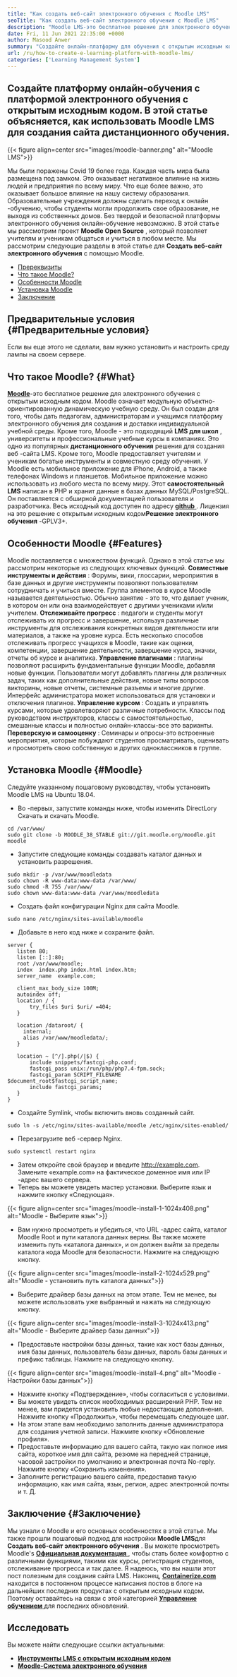 ```yaml
---
title: "Как создать веб-сайт электронного обучения с Moodle LMS" 
seoTitle: "Как создать веб-сайт электронного обучения с Moodle LMS" 
description: "Moodle LMS-это бесплатное решение для электронного обучения с открытым исходным кодом для создания онлайн-платформы обучения. Проверьте руководство, чтобы ознакомиться с этим." 
date: Fri, 11 Jun 2021 22:35:00 +0000
author: Masood Anwer
summary: "Создайте онлайн-платформу для обучения с открытым исходным кодом платформы электронного обучения. В этой статье объясняется, как использовать Moodle LMS для создания сайта дистанционного обучения." 
url: /ru/how-to-create-e-learning-platform-with-moodle-lms/
categories: ['Learning Management System']
---
```


## Создайте платформу онлайн-обучения с платформой электронного обучения с открытым исходным кодом. В этой статье объясняется, как использовать Moodle LMS для создания сайта дистанционного обучения.

{{< figure align=center src="images/moodle-banner.png" alt="Moodle LMS">}}

Мы были поражены Covid 19 более года. Каждая часть мира была размещена под замком. Это оказывает негативное влияние на жизнь людей и предприятия по всему миру. Что еще более важно, это оказывает большое влияние на нашу систему образования. Образовательные учреждения должны сделать переход к онлайн -обучению, чтобы студенты могли продолжить свое образование, не выходя из собственных домов. Без твердой и безопасной платформы электронного обучения онлайн-обучение невозможно. В этой статье мы рассмотрим проект **Moodle Open Source** , который позволяет учителям и ученикам общаться и учиться в любом месте.
Мы рассмотрим следующие разделы в этой статье для **Создать веб-сайт электронного обучения** с помощью Moodle.
  * [Пререквизиты][1]
  * [Что такое Moodle?][2]
  * [Особенности Moodle][3]
  * [Установка Moodle][4]
  * [Заключение][5]

## Предварительные условия {#Предварительные условия}

Если вы еще этого не сделали, вам нужно установить и настроить среду лампы на своем сервере.

## Что такое Moodle? {#What}

[ **Moodle**][6]-это бесплатное решение для электронного обучения с открытым исходным кодом. Moodle означает модульную объектно-ориентированную динамическую учебную среду. Он был создан для того, чтобы дать педагогам, администраторам и учащимся платформу электронного обучения для создания и доставки индивидуальной учебной среды. Кроме того, Moodle - это подходящий **LMS для школ** , университеты и профессиональные учебные курсы в компаниях. Это одно из популярных **дистанционного обучения** решения для создания веб -сайта LMS. Кроме того, Moodle предоставляет учителям и ученикам богатые инструменты и совместную среду обучения. У Moodle есть мобильное приложение для iPhone, Android, а также телефонах Windows и планшетов. Мобильное приложение можно использовать из любого места по всему миру. Этот **самостоятельный LMS** написан в PHP и хранит данные в базах данных MySQL/PostgreSQL. Он поставляется с обширной документацией пользователя и разработчика. Весь исходный код доступен по адресу [ **github** ][7]. Лицензия на это решение с открытым исходным кодом**Решение электронного обучения** -GPLV3+.

## Особенности Moodle {#Features}

Moodle поставляется с множеством функций. Однако в этой статье мы рассмотрим некоторые из следующих ключевых функций.
**Совместные инструменты и действия** : Форумы, вики, глоссарии, мероприятия в базе данных и другие инструменты позволяют пользователям сотрудничать и учиться вместе. Группа элементов в курсе Moodle называется деятельностью. Обычно занятие - это то, что делает ученик, в котором он или она взаимодействует с другими учениками и/или учителем.
**Отслеживайте прогресс** : педагоги и студенты могут отслеживать их прогресс и завершение, используя различные инструменты для отслеживания конкретных видов деятельности или материалов, а также на уровне курса. Есть несколько способов отслеживать прогресс учащихся в Moodle, такие как оценки, компетенции, завершение деятельности, завершение курса, значки, отчеты об курсе и аналитика.
**Управление плагинами** : плагины позволяют расширить фундаментальные функции Moodle, добавляя новые функции. Пользователи могут добавлять плагины для различных задач, таких как дополнительные действия, новые типы вопросов викторины, новые отчеты, системные разъемы и многие другие. Интерфейс администратора может использоваться для установки и отключения плагинов.
**Управление курсом** : Создать и управлять курсами, которые удовлетворяют различные потребности. Классы под руководством инструкторов, классы с самостоятельностью, смешанные классы и полностью онлайн-классы-все это варианты.
**Переверскую и самооценку** : Семинары и опросы-это встроенные мероприятия, которые побуждают студентов просматривать, оценивать и просмотреть свою собственную и других одноклассников в группе.

## Установка Moodle {#Moodle}

Следуйте указанному пошаговому руководству, чтобы установить Moodle LMS на Ubuntu 18.04.
  * Во -первых, запустите команды ниже, чтобы изменить DirectLory Скачать и скачать Moodle.
```
cd /var/www/
sudo git clone -b MOODLE_38_STABLE git://git.moodle.org/moodle.git moodle
```
  * Запустите следующие команды создавать каталог данных и установить разрешения.
```
sudo mkdir -p /var/www/moodledata
sudo chown -R www-data:www-data /var/www/
sudo chmod -R 755 /var/www/
sudo chown www-data:www-data /var/www/moodledata
```
  * Создать файл конфигурации Nginx для сайта Moodle.
```
sudo nano /etc/nginx/sites-available/moodle
```
  * Добавьте в него код ниже и сохраните файл.
```
server {
   listen 80;
   listen [::]:80;
   root /var/www/moodle;
   index  index.php index.html index.htm;
   server_name  example.com;

   client_max_body_size 100M;
   autoindex off;
   location / {
       try_files $uri $uri/ =404;
   }

   location /dataroot/ {
     internal;
     alias /var/www/moodledata/;
   }

   location ~ [^/].php(/|$) {
       include snippets/fastcgi-php.conf;
       fastcgi_pass unix:/run/php/php7.4-fpm.sock;
       fastcgi_param SCRIPT_FILENAME $document_root$fastcgi_script_name;
       include fastcgi_params;
   }
}
```
  * Создайте Symlink, чтобы включить вновь созданный сайт.
```
sudo ln -s /etc/nginx/sites-available/moodle /etc/nginx/sites-enabled/
```
  * Перезагрузите веб -сервер Nginx.
```
sudo systemctl restart nginx
```
  * Затем откройте свой браузер и введите http://example.com. Замените «example.com» на фактическое доменное имя или IP -адрес вашего сервера.
  * Теперь вы можете увидеть мастер установки. Выберите язык и нажмите кнопку «Следующая».

{{< figure align=center src="images/moodle-install-1-1024x408.png" alt="Moodle - Выберите язык">}}

  * Вам нужно просмотреть и убедиться, что URL -адрес сайта, каталог Moodle Root и пути каталога данных верны. Вы также можете изменить путь «каталога данных», и он должен выйти за пределы каталога кода Moodle для безопасности. Нажмите на следующую кнопку.

{{< figure align=center src="images/moodle-install-2-1024x529.png" alt="Moodle - установить путь каталога данных">}}

  * Выберите драйвер базы данных на этом этапе. Тем не менее, вы можете использовать уже выбранный и нажать на следующую кнопку.

{{< figure align=center src="images/moodle-install-3-1024x413.png" alt="Moodle - Выберите драйвер базы данных">}}

  * Предоставьте настройки базы данных, такие как хост базы данных, имя базы данных, пользователь базы данных, пароль базы данных и префикс таблицы. Нажмите на следующую кнопку.

{{< figure align=center src="images/moodle-install-4.png" alt="Moodle - Настройки базы данных">}}

  * Нажмите кнопку «Подтверждение», чтобы согласиться с условиями.
  * Вы можете увидеть список необходимых расширений PHP. Тем не менее, вам придется установить любые недостающие дополнения. Нажмите кнопку «Продолжить», чтобы перемещать следующее шаг.
  * На этом этапе вам необходимо заполнить данные администратора для создания учетной записи. Нажмите кнопку «Обновление профиля».
  * Предоставьте информацию для вашего сайта, такую ​​как полное имя сайта, короткое имя для сайта, резюме на передней странице, часовой застройки по умолчанию и электронная почта No-reply. Нажмите кнопку «Сохранить изменения».
  * Заполните регистрацию вашего сайта, предоставив такую ​​информацию, как имя сайта, язык, регион, адрес электронной почты и т. Д.

## Заключение {#Заключение}

Мы узнали о Moodle и его основных особенностях в этой статье. Мы также прошли пошаговый подход для настройки **Moodle LMS**для **Создать веб-сайт электронного обучения** . Вы можете просмотреть Moodle's [**Официальная документация** ][8], чтобы стать более комфортно с различными функциями, такими как курсы, регистрация студентов, отслеживание прогресса и так далее. Я надеюсь, что вы нашли этот пост полезным для создания сайта LMS.
Наконец, [ **Containerize.com**][9] находится в постоянном процессе написания постов в блоге на дальнейших последних продуктах с открытым исходным кодом. Поэтому оставайтесь на связи с этой категорией [**Управление обучением** ][10] для последних обновлений.

## Исследовать
Вы можете найти следующие ссылки актуальными:
* [ **Инструменты LMS с открытым исходным кодом** ][11]
* [ **Moodle-Система электронного обучения** ][12]



[1]: #Prerequisites
[2]: #What
[3]: #Features
[4]: #Moodle
[5]: #Conclusion
[6]: https://moodle.org/
[7]: https://github.com/moodle/moodle
[8]: https://docs.moodle.org/
[9]: https://containerize.com
[10]: https://blog.containerize.com/category/learning-management-system/
[11]: https://products.containerize.com/lms/
[12]: https://products.containerize.com/lms/moodle/
